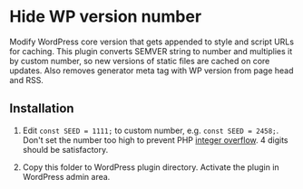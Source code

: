 # Hide WP version number
Modify WordPress core version that gets appended to style and script URLs for caching. This plugin converts SEMVER string to number and multiplies it by custom number, so new versions of static files are cached on core updates. Also removes generator meta tag with WP version from page head and RSS.

## Installation
1. Edit `const SEED = 1111;` to custom number, e.g. `const SEED = 2458;`. Don't set the number too high to prevent PHP [integer overflow](http://php.net/manual/en/language.types.integer.php#language.types.integer.overflow). 4 digits should be satisfactory.

2. Copy this folder to WordPress plugin directory. Activate the plugin in WordPress admin area.
